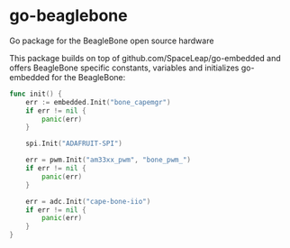go-beaglebone
=============

Go package for the BeagleBone open source hardware

This package builds on top of github.com/SpaceLeap/go-embedded and offers BeagleBone specific constants, variables and initializes go-embedded for the BeagleBone:

```go
func init() {
	err := embedded.Init("bone_capemgr")
	if err != nil {
		panic(err)
	}

	spi.Init("ADAFRUIT-SPI")

	err = pwm.Init("am33xx_pwm", "bone_pwm_")
	if err != nil {
		panic(err)
	}

	err = adc.Init("cape-bone-iio")
	if err != nil {
		panic(err)
	}
}
```
